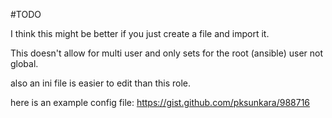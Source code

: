 #TODO

I think this might be better if you just create a file and import it.

This doesn't allow for multi user and only sets for the root (ansible) user not global.

also an ini file is easier to edit than this role.

here is an example config file: https://gist.github.com/pksunkara/988716
